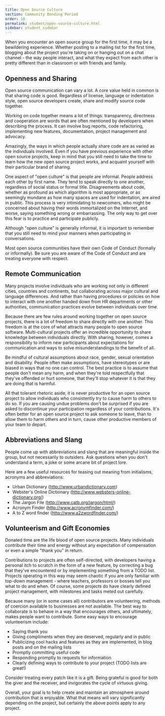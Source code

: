 ```yaml
---
title: Open Source Culture
section: Community Bonding Period
order: 10
permalink: student/open-source-culture.html
sidebar: student_sidebar
---
```


When you encounter an open source group for the first time, it may be a bewildering experience. Whether posting to a mailing list for the first time, blogging about the project you're taking on or hanging out on a chat channel - the way people interact, and what they expect from each other is pretty different than in classroom or with friends and family.

## Openness and Sharing

Open source communication can vary a lot. A core value held in common is that sharing code is good. Regardless of license, language or indentation style, open source developers create, share and modify source code together.

Working on code together means a lot of things: transparency, directness and cooperation are words that are often mentioned by developers when describing the process. It can involve bug reports, code refactoring, implementing new features, documentation, project management and advocacy.

Amazingly, the ways in which people actually share code are as varied as the individuals involved. Even if you have previous experience with other open source projects, keep in mind that you still need to take the time to learn how the new open source project works, and acquaint yourself with their particular brand of sharing.

One aspect of "open culture" is that people are informal. People address each other by first name. They tend to speak directly to one another, regardless of social status or formal title. Disagreements about code, whether as profound as which algorithm is most appropriate, or as seemingly mundane as how many spaces are used for indentation, are aired in public. This process is very intimidating to newcomers, who might be concerned about having their words immortalized on the Internet, and worse, saying something wrong or embarrassing. The only way to get over this fear is to practice and participate publicly.

Although "open culture" is generally informal, it is important to remember that you still need to mind your manners when participating in conversations.

Most open source communities have their own Code of Conduct (formally or informally). Be sure you are aware of the Code of Conduct and are treating everyone with respect.

## Remote Communication

Many projects involve individuals who are working not only in different cities, countries and continents, but collaborating across major cultural and language differences. And rather than having procedures or policies on how to interact with one another handed down from HR departments or other authorities, communication practices evolve between individuals over time.

Because there are few rules around working together on open source projects, there is a lot of freedom to share directly with one another. This freedom is at the core of what attracts many people to open source software. Multi-cultural projects offer an incredible opportunity to share knowledge between individuals directly. With sharing, however, comes a responsibility to inform new participants about expectations for communication and ways to solve misunderstandings to the benefit of all.

Be mindful of cultural assumptions about race, gender, sexual orientation and disability. People often make assumptions, have stereotypes or are biased in ways that no one can control. The best practice is to assume that people don't mean any harm, and when they're told respectfully that they've offended or hurt someone, that they'll stop whatever it is that they are doing that is harmful.

All that tolerant rhetoric aside, it is never productive for an open source project to allow individuals who consistently try to cause harm to others to do so. If you are causing undue problems don't be surprised if you are asked to discontinue your participation regardless of your contributions. It's often better for an open source project to ask someone to leave, than to allow them to harm others and in turn, cause other productive members of your team to depart.

## Abbreviations and Slang

People come up with abbreviations and slang that are meaningful inside the group, but not necessarily to outsiders. Ask questions when you don't understand a term, a joke or some arcane bit of project lore.

Here are a few useful resources for teasing out meaning from initialisms, acronyms and abbreviations:

* Urban Dictionary (<http://www.urbandictionary.com>)
* Webster's Online Dictionary (<http://www.websters-online-dictionary.org/>)
* The Jargon File (<http://www.catb.org/jargon/html/>)
* Acronym Finder (<http://www.acronymfinder.com/>)
* A to Z word finder (<http://www.a2zwordfinder.com/>)

## Volunteerism and Gift Economies

Donated time are the life blood of open source projects. Many individuals contribute their time and energy without any expectation of compensation or even a simple "thank you" in return.

Contributions to projects are often self-directed, with developers having a personal itch to scratch in the form of a new feature, by correcting a bug that they've encountered or by implementing something from a TODO list. Projects operating in this way may seem chaotic if you are only familiar with top-down management - where teachers, professors or bosses tell you what to do and when. Of course, some projects do have clearly defined project management, with milestones and tasks meted out carefully.

Because many (or in some cases all) contributors are volunteering, methods of coercion available to businesses are not available. The best way to collaborate is to behave in a way that encourages others, and ultimately, makes people want to contribute. Some easy ways to encourage volunteerism include:

* Saying thank you
* Giving compliments when they are deserved, regularly and in public
* Publicizing cool hacks and features as they are implemented, in blog posts and on the mailing lists
* Promptly committing useful code
* Responding promptly to requests for information
* Clearly defining ways to contribute to your project (TODO lists are great!)

Consider treating every patch like it is a gift. Being grateful is good for both the giver and the receiver, and invigorates the cycle of virtuous giving.

Overall, your goal is to help create and maintain an atmosphere around contribution that is enjoyable. What that means will vary significantly depending on the project, but certainly the above points apply to any project.
